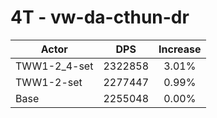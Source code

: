 # 4T - vw-da-cthun-dr
| Actor | DPS | Increase |
|---|:---:|:---:|
|TWW1-2_4-set|2322858|3.01%|
|TWW1-2-set|2277447|0.99%|
|Base|2255048|0.00%|
